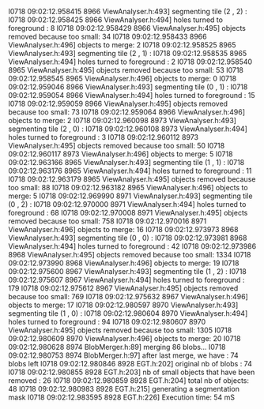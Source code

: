 I0718 09:02:12.958415  8966 ViewAnalyser.h:493] segmenting tile (2 , 2) :
I0718 09:02:12.958425  8966 ViewAnalyser.h:494] holes turned to foreground : 8
I0718 09:02:12.958429  8966 ViewAnalyser.h:495] objects removed because too small: 34
I0718 09:02:12.958433  8966 ViewAnalyser.h:496] objects to merge: 2
I0718 09:02:12.958525  8965 ViewAnalyser.h:493] segmenting tile (2 , 1) :
I0718 09:02:12.958535  8965 ViewAnalyser.h:494] holes turned to foreground : 2
I0718 09:02:12.958540  8965 ViewAnalyser.h:495] objects removed because too small: 53
I0718 09:02:12.958545  8965 ViewAnalyser.h:496] objects to merge: 0
I0718 09:02:12.959046  8966 ViewAnalyser.h:493] segmenting tile (0 , 1) :
I0718 09:02:12.959054  8966 ViewAnalyser.h:494] holes turned to foreground : 15
I0718 09:02:12.959059  8966 ViewAnalyser.h:495] objects removed because too small: 73
I0718 09:02:12.959064  8966 ViewAnalyser.h:496] objects to merge: 2
I0718 09:02:12.960098  8973 ViewAnalyser.h:493] segmenting tile (2 , 0) :
I0718 09:02:12.960108  8973 ViewAnalyser.h:494] holes turned to foreground : 3
I0718 09:02:12.960112  8973 ViewAnalyser.h:495] objects removed because too small: 50
I0718 09:02:12.960117  8973 ViewAnalyser.h:496] objects to merge: 5
I0718 09:02:12.963166  8965 ViewAnalyser.h:493] segmenting tile (1 , 1) :
I0718 09:02:12.963176  8965 ViewAnalyser.h:494] holes turned to foreground : 11
I0718 09:02:12.963179  8965 ViewAnalyser.h:495] objects removed because too small: 88
I0718 09:02:12.963182  8965 ViewAnalyser.h:496] objects to merge: 5
I0718 09:02:12.969990  8971 ViewAnalyser.h:493] segmenting tile (0 , 2) :
I0718 09:02:12.970000  8971 ViewAnalyser.h:494] holes turned to foreground : 68
I0718 09:02:12.970008  8971 ViewAnalyser.h:495] objects removed because too small: 758
I0718 09:02:12.970016  8971 ViewAnalyser.h:496] objects to merge: 16
I0718 09:02:12.973973  8968 ViewAnalyser.h:493] segmenting tile (0 , 0) :
I0718 09:02:12.973981  8968 ViewAnalyser.h:494] holes turned to foreground : 42
I0718 09:02:12.973986  8968 ViewAnalyser.h:495] objects removed because too small: 1334
I0718 09:02:12.973990  8968 ViewAnalyser.h:496] objects to merge: 19
I0718 09:02:12.975600  8967 ViewAnalyser.h:493] segmenting tile (1 , 2) :
I0718 09:02:12.975607  8967 ViewAnalyser.h:494] holes turned to foreground : 179
I0718 09:02:12.975612  8967 ViewAnalyser.h:495] objects removed because too small: 769
I0718 09:02:12.975632  8967 ViewAnalyser.h:496] objects to merge: 17
I0718 09:02:12.980597  8970 ViewAnalyser.h:493] segmenting tile (1 , 0) :
I0718 09:02:12.980604  8970 ViewAnalyser.h:494] holes turned to foreground : 94
I0718 09:02:12.980607  8970 ViewAnalyser.h:495] objects removed because too small: 1305
I0718 09:02:12.980609  8970 ViewAnalyser.h:496] objects to merge: 20
I0718 09:02:12.980628  8974 BlobMerger.h:89] merging 86 blobs...
I0718 09:02:12.980753  8974 BlobMerger.h:97] after last merge, we have : 74 blobs left
I0718 09:02:12.980846  8928 EGT.h:202] original nb of blobs : 74
I0718 09:02:12.980855  8928 EGT.h:203] nb of small objects that have been removed : 26
I0718 09:02:12.980859  8928 EGT.h:204] total nb of objects: 48
I0718 09:02:12.980983  8928 EGT.h:215] generating a segmentation mask
I0718 09:02:12.983595  8928 EGT.h:226] Execution time: 54 mS


